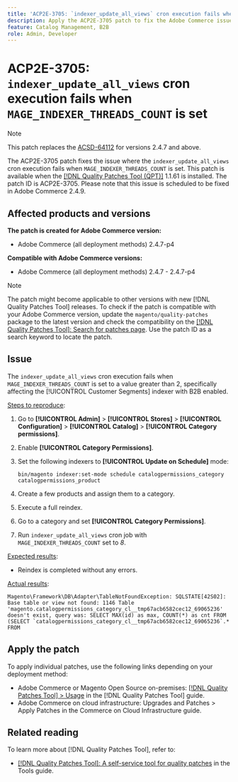 ```yaml
---
title: 'ACP2E-3705: `indexer_update_all_views` cron execution fails when `MAGE_INDEXER_THREADS_COUNT` is set'
description: Apply the ACP2E-3705 patch to fix the Adobe Commerce issue where the `indexer_update_all_views` cron execution fails when `MAGE_INDEXER_THREADS_COUNT` is set.
feature: Catalog Management, B2B
role: Admin, Developer
---
```


# ACP2E-3705: `indexer_update_all_views` cron execution fails when `MAGE_INDEXER_THREADS_COUNT` is set

>[!NOTE]
>
>This patch replaces the [ACSD-64112](/help/tools/quality-patches-tool/patches-available-in-qpt/v1-1-59/acsd-64112-indexer-update-all-views-cron-execution-fails.md) for versions 2.4.7 and above.

The ACP2E-3705 patch fixes the issue where the `indexer_update_all_views` cron execution fails when `MAGE_INDEXER_THREADS_COUNT` is set. This patch is available when the [[!DNL Quality Patches Tool (QPT)]](/help/tools/quality-patches-tool/quality-patches-tool-to-self-serve-quality-patches.md) 1.1.61 is installed. The patch ID is ACP2E-3705. Please note that this issue is scheduled to be fixed in Adobe Commerce 2.4.9.

## Affected products and versions

**The patch is created for Adobe Commerce version:**

* Adobe Commerce (all deployment methods) 2.4.7-p4

**Compatible with Adobe Commerce versions:**

* Adobe Commerce (all deployment methods) 2.4.7 - 2.4.7-p4

>[!NOTE]
>
>The patch might become applicable to other versions with new [!DNL Quality Patches Tool] releases. To check if the patch is compatible with your Adobe Commerce version, update the `magento/quality-patches` package to the latest version and check the compatibility on the [[!DNL Quality Patches Tool]: Search for patches page](https://experienceleague.adobe.com/tools/commerce-quality-patches/index.html). Use the patch ID as a search keyword to locate the patch.

## Issue

The `indexer_update_all_views` cron execution fails when `MAGE_INDEXER_THREADS_COUNT` is set to a value greater than 2, specifically affecting the [!UICONTROL Customer Segments] indexer with B2B enabled.

<u>Steps to reproduce</u>:

1. Go to **[!UICONTROL Admin]** > **[!UICONTROL Stores]** > **[!UICONTROL Configuration]** > **[!UICONTROL Catalog]** > **[!UICONTROL Category permissions]**.
1. Enable **[!UICONTROL Category Permissions]**.
1. Set the following indexers to **[!UICONTROL Update on Schedule]** mode:

    ```
    bin/magento indexer:set-mode schedule catalogpermissions_category catalogpermissions_product
    ```

1. Create a few products and assign them to a category.
1. Execute a full reindex.
1. Go to a category and set **[!UICONTROL Category Permissions]**.
1. Run `indexer_update_all_views` cron job with `MAGE_INDEXER_THREADS_COUNT` set to *8*.

<u>Expected results</u>:

* Reindex is completed without any errors.

<u>Actual results</u>:

```
Magento\Framework\DB\Adapter\TableNotFoundException: SQLSTATE[42S02]: Base table or view not found: 1146 Table 'magento.catalogpermissions_category_cl__tmp67acb6582cec12_69065236' doesn't exist, query was: SELECT MAX(id) as max, COUNT(*) as cnt FROM (SELECT `catalogpermissions_category_cl__tmp67acb6582cec12_69065236`.* FROM
```


## Apply the patch

To apply individual patches, use the following links depending on your deployment method:

* Adobe Commerce or Magento Open Source on-premises: [[!DNL Quality Patches Tool] > Usage](/help/tools/quality-patches-tool/usage.md) in the [!DNL Quality Patches Tool] guide.
* Adobe Commerce on cloud infrastructure: Upgrades and Patches > Apply Patches in the Commerce on Cloud Infrastructure guide.

## Related reading

To learn more about [!DNL Quality Patches Tool], refer to:

* [[!DNL Quality Patches Tool]: A self-service tool for quality patches](/help/tools/quality-patches-tool/quality-patches-tool-to-self-serve-quality-patches.md) in the Tools guide.
